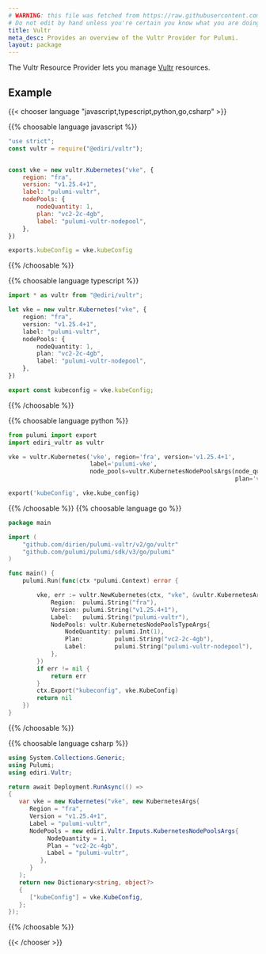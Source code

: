 ```yaml
---
# WARNING: this file was fetched from https://raw.githubusercontent.com/dirien/pulumi-vultr/v2.23.1/docs/_index.md
# Do not edit by hand unless you're certain you know what you are doing!
title: Vultr
meta_desc: Provides an overview of the Vultr Provider for Pulumi.
layout: package
---
```


The Vultr Resource Provider lets you manage [Vultr](https://vultr.com/) resources.

## Example

{{< chooser language "javascript,typescript,python,go,csharp" >}}


{{% choosable language javascript %}}

```javascript
"use strict";
const vultr = require("@ediri/vultr");


const vke = new vultr.Kubernetes("vke", {
    region: "fra",
    version: "v1.25.4+1",
    label: "pulumi-vultr",
    nodePools: {
        nodeQuantity: 1,
        plan: "vc2-2c-4gb",
        label: "pulumi-vultr-nodepool",
    },
})

exports.kubeConfig = vke.kubeConfig
```

{{% /choosable %}}

{{% choosable language typescript %}}

```typescript
import * as vultr from "@ediri/vultr";

let vke = new vultr.Kubernetes("vke", {
    region: "fra",
    version: "v1.25.4+1",
    label: "pulumi-vultr",
    nodePools: {
        nodeQuantity: 1,
        plan: "vc2-2c-4gb",
        label: "pulumi-vultr-nodepool",
    },
})

export const kubeconfig = vke.kubeConfig;
```

{{% /choosable %}}

{{% choosable language python %}}

```python
from pulumi import export
import ediri_vultr as vultr

vke = vultr.Kubernetes('vke', region='fra', version='v1.25.4+1',
                       label='pulumi-vke',
                       node_pools=vultr.KubernetesNodePoolsArgs(node_quantity=1,
                                                                plan='vc2-2c-4gb', label='pulumi-vultr-nodepool'))

export('kubeConfig', vke.kube_config)
```

{{% /choosable %}}
{{% choosable language go %}}

```go
package main

import (
	"github.com/dirien/pulumi-vultr/v2/go/vultr"
	"github.com/pulumi/pulumi/sdk/v3/go/pulumi"
)

func main() {
	pulumi.Run(func(ctx *pulumi.Context) error {

		vke, err := vultr.NewKubernetes(ctx, "vke", &vultr.KubernetesArgs{
			Region:  pulumi.String("fra"),
			Version: pulumi.String("v1.25.4+1"),
			Label:   pulumi.String("pulumi-vultr"),
			NodePools: vultr.KubernetesNodePoolsTypeArgs{
				NodeQuantity: pulumi.Int(1),
				Plan:         pulumi.String("vc2-2c-4gb"),
				Label:        pulumi.String("pulumi-vultr-nodepool"),
			},
		})
		if err != nil {
			return err
		}
		ctx.Export("kubeconfig", vke.KubeConfig)
		return nil
	})
}
```

{{% /choosable %}}

{{% choosable language csharp %}}

```csharp
using System.Collections.Generic;
using Pulumi;
using ediri.Vultr; 

return await Deployment.RunAsync(() =>
{
   var vke = new Kubernetes("vke", new KubernetesArgs{
      Region = "fra",
      Version = "v1.25.4+1",
      Label = "pulumi-vultr",
      NodePools = new ediri.Vultr.Inputs.KubernetesNodePoolsArgs{
           NodeQuantity = 1,
           Plan = "vc2-2c-4gb",
           Label = "pulumi-vultr",
         },
      }
   );
   return new Dictionary<string, object?>
   {
      ["kubeConfig"] = vke.KubeConfig,
   };
});
```

{{% /choosable %}}

{{< /chooser >}}
